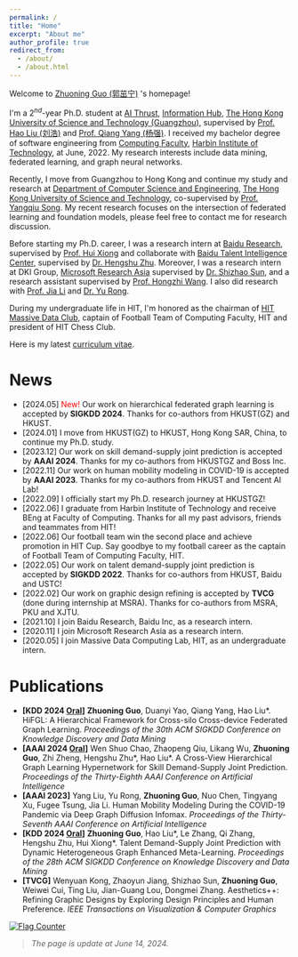 ```yaml
---
permalink: /
title: "Home"
excerpt: "About me"
author_profile: true
redirect_from:
  - /about/
  - /about.html
---
```


<!-- ![Visitors](https://api.visitorbadge.io/api/visitors?path=https%3A%2F%2Fgzn00417.github.io%2F&countColor=%23263759) -->

Welcome to [Zhuoning Guo (郭茁宁)](https://gzn00417.github.io/) 's homepage!

I'm a $2^{nd}$-year Ph.D. student at [AI Thrust](https://infh.hkust-gz.edu.cn/en/academics/ai), [Information Hub](https://infh.hkust-gz.edu.cn/en), [The Hong Kong University of Science and Technology (Guangzhou)](https://hkust-gz.edu.cn/), supervised by [Prof. Hao Liu (刘浩)](https://raymondhliu.github.io/) and [Prof. Qiang Yang (杨强)](https://cse.hkust.edu.hk/~qyang/). I received my bachelor degree of software engineering from [Computing Faculty](http://cs.hit.edu.cn/), [Harbin Institute of Technology](http://www.hit.edu.cn/), at June, 2022. My research interests include data mining, federated learning, and graph neural networks.

Recently, I move from Guangzhou to Hong Kong and continue my study and research at [Department of Computer Science and Engineering](https://cse.hkust.edu.hk), [The Hong Kong University of Science and Technology](https://hkust.edu.hk/), co-supervised by [Prof. Yangqiu Song](https://cse.hkust.edu.hk/~yqsong/). My recent research focuses on the intersection of federated learning and foundation models, please feel free to contact me for research discussion.

Before starting my Ph.D. career, I was a research intern at [Baidu Research](http://research.baidu.com/), supervised by [Prof. Hui Xiong](http://datamining.rutgers.edu/) and collaborate with [Baidu Talent Intelligence Center](https://ai.baidu.com/solution/recruitment), supervised by [Dr. Hengshu Zhu](https://www.zhuhengshu.com/). Moreover, I was a research intern at DKI Group, [Microsoft Research Asia](https://www.msra.cn/) supervised by [Dr. Shizhao Sun](https://scholar.google.com/citations?user=6tdI2m0AAAAJ&hl=zh-CN&oi=ao), and a research assistant supervised by [Prof. Hongzhi Wang](http://homepage.hit.edu.cn/wang). I also did research with [Prof. Jia Li](https://sites.google.com/view/lijia) and [Dr. Yu Rong](https://royrong.me/).

During my undergraduate life in HIT, I'm honored as the chairman of [HIT Massive Data Club](http://cs.hit.edu.cn/hlsjjlb/list.htm), captain of Football Team of Computing Faculty, HIT and president of HIT Chess Club.

Here is my latest [curriculum vitae](https://gzn00417.github.io/cv/).

# News

- \[2024.05\] <font color='red'> New! </font> Our work on hierarchical federated graph learning is accepted by **SIGKDD 2024**. Thanks for co-authors from HKUST(GZ) and HKUST.
- \[2024.01\] I move from HKUST(GZ) to HKUST, Hong Kong SAR, China, to continue my Ph.D. study.
- \[2023.12\] Our work on skill demand-supply joint prediction is accepted by **AAAI 2024**. Thanks for my co-authors from HKUSTGZ and Boss Inc.
- \[2022.11\] Our work on human mobility modeling in COVID-19 is accepted by **AAAI 2023**. Thanks for my co-authors from HKUST and Tencent AI Lab!
- \[2022.09\] I officially start my Ph.D. research journey at HKUSTGZ!
- \[2022.06\] I graduate from Harbin Institute of Technology and receive BEng at Faculty of Computing. Thanks for all my past advisors, friends and teammates from HIT!
- \[2022.06\] Our football team win the second place and achieve promotion in HIT Cup. Say goodbye to my football career as the captain of Football Team of Computing Faculty, HIT.
- \[2022.05\] Our work on talent demand-supply joint prediction is accepted by **SIGKDD 2022**. Thanks for co-authors from HKUST, Baidu and USTC!
- \[2022.02\] Our work on graphic design refining is accepted by **TVCG** (done during internship at MSRA). Thanks for co-authors from MSRA, PKU and XJTU.
- \[2021.10\] I join Baidu Research, Baidu Inc, as a research intern.
- \[2020.11\] I join Microsoft Research Asia as a research intern.
- \[2020.05\] I join Massive Data Computing Lab, HIT, as an undergraduate intern.

# Publications

- **[KDD 2024 <u>Oral</u>]** **Zhuoning Guo**, Duanyi Yao, Qiang Yang, Hao Liu\*. HiFGL: A Hierarchical Framework for Cross-silo Cross-device Federated Graph Learning. *Proceedings of the 30th ACM SIGKDD Conference on Knowledge Discovery and Data Mining*
- **[AAAI 2024 <u>Oral</u>]** Wen Shuo Chao, Zhaopeng Qiu, Likang Wu, **Zhuoning Guo**, Zhi Zheng, Hengshu Zhu\*, Hao Liu\*. A Cross-View Hierarchical Graph Learning Hypernetwork for Skill Demand-Supply Joint Prediction. *Proceedings of the Thirty-Eighth AAAI Conference on Artificial Intelligence*
- **[AAAI 2023]** Yang Liu, Yu Rong, **Zhuoning Guo**, Nuo Chen, Tingyang Xu, Fugee Tsung, Jia Li. Human Mobility Modeling During the COVID-19 Pandemic via Deep Graph Diffusion Infomax. *Proceedings of the Thirty-Seventh AAAI Conference on Artificial Intelligence*
- **[KDD 2024 <u>Oral</u>]** **Zhuoning Guo**, Hao Liu\*, Le Zhang, Qi Zhang, Hengshu Zhu, Hui Xiong\*. Talent Demand-Supply Joint Prediction with Dynamic Heterogeneous Graph Enhanced Meta-Learning. *Proceedings of the 28th ACM SIGKDD Conference on Knowledge Discovery and Data Mining*
- **[TVCG]** Wenyuan Kong, Zhaoyun Jiang, Shizhao Sun, **Zhuoning Guo**, Weiwei Cui, Ting Liu, Jian-Guang Lou, Dongmei Zhang. Aesthetics++: Refining Graphic Designs by Exploring Design Principles and Human Preference. *IEEE Transactions on Visualization & Computer Graphics*

<a href="https://info.flagcounter.com/PELK"><img src="https://s11.flagcounter.com/map/PELK/size_l/txt_000000/border_CCCCCC/pageviews_1/viewers_0/flags_0/" alt="Flag Counter" border="0"></a>

> *The page is update at June 14, 2024.*